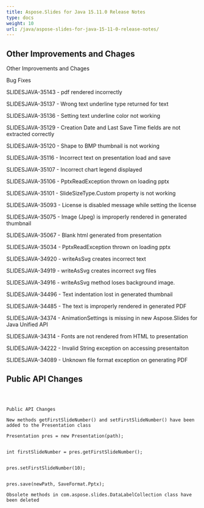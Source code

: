 ```yaml
---
title: Aspose.Slides for Java 15.11.0 Release Notes
type: docs
weight: 10
url: /java/aspose-slides-for-java-15-11-0-release-notes/
---
```


## **Other Improvements and Chages**
Other Improvements and Chages

Bug Fixes

SLIDESJAVA-35143 - pdf rendered incorrectly

SLIDESJAVA-35137 - Wrong text underline type returned for text

SLIDESJAVA-35136 - Setting text underline color not working

SLIDESJAVA-35129 - Creation Date and Last Save Time fields are not extracted correctly

SLIDESJAVA-35120 - Shape to BMP thumbnail is not working

SLIDESJAVA-35116 - Incorrect text on presentation load and save

SLIDESJAVA-35107 - Incorrect chart legend displayed

SLIDESJAVA-35106 - PptxReadException thrown on loading pptx

SLIDESJAVA-35101 - SlideSizeType.Custom property is not working

SLIDESJAVA-35093 - License is disabled message while setting the license

SLIDESJAVA-35075 - Image (Jpeg) is improperly rendered in generated thumbnail

SLIDESJAVA-35067 - Blank html generated from presentation

SLIDESJAVA-35034 - PptxReadException thrown on loading pptx

SLIDESJAVA-34920 - writeAsSvg creates incorrect text

SLIDESJAVA-34919 - writeAsSvg creates incorrect svg files

SLIDESJAVA-34916 - writeAsSvg method loses background image.

SLIDESJAVA-34496 - Text indentation lost in generated thumbnail

SLIDESJAVA-34485 - The text is improperly rendered in generated PDF

SLIDESJAVA-34374 - AnimationSettings is missing in new Aspose.Slides for Java Unified API

SLIDESJAVA-34314 - Fonts are not rendered from HTML to presentation

SLIDESJAVA-34222 - Invalid String exception on accessing presentaiton

SLIDESJAVA-34089 - Unknown file format exception on generating PDF
## **Public API Changes**
```



Public API Changes

New methods getFirstSlideNumber() and setFirstSlideNumber() have been added to the Presentation class

Presentation pres = new Presentation(path);


int firstSlideNumber = pres.getFirstSlideNumber();


pres.setFirstSlideNumber(10);


pres.save(newPath, SaveFormat.Pptx);

Obsolete methods in com.aspose.slides.DataLabelCollection class have been deleted


```
